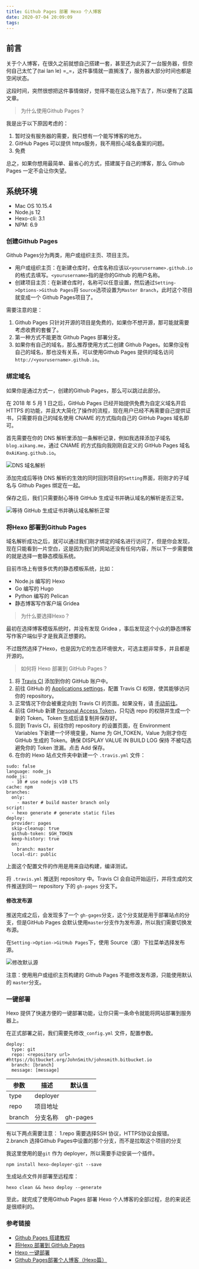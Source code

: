 ```yaml
---
title: Github Pages 部署 Hexo 个人博客
date: 2020-07-04 20:09:09
tags:
---
```

## 前言
关于个人博客，在很久之前就想自己搭建一套，甚至还为此买了一台服务器，但奈何自己太忙了(tai lan le) =_=，这件事情就一直搁浅了，服务器大部分时间也都是空闲状态。

这段时间，突然很想把这件事情做好，觉得不能在这么拖下去了，所以便有了这篇文章。

> 为什么使用Github Pages？

我是出于以下原因考虑的：
1. 暂时没有服务器的需要，我只想有一个能写博客的地方。
2. GitHub Pages 可以提供 https服务，我不用担心域名备案的问题。
3. 免费

总之，如果你想用最简单、最省心的方式，搭建属于自己的博客，那么 Github Pages 一定不会让你失望。
## 系统环境
* Mac OS 10.15.4
* Node.js 12
* Hexo-cli: 3.1
* NPM: 6.9

### 创建Github Pages
Github Pages分为两类，用户或组织主页、项目主页。

* 用户或组织主页：在新建仓库时，仓库名称应该以`<yourusername>.github.io`的格式去填写。`<yourusername>`指的是你的Github 的用户名称。
* 创建项目主页：在新建仓库时，名称可以任意设置，然后通过`Setting->Options->Github Pages`将 `Source`选项设置为`Master Branch`，此时这个项目就变成一个 Github Pages项目了。

需要注意的是：
1. Github Pages 只针对开源的项目是免费的，如果你不想开源，那可能就需要考虑收费的套餐了。
2. 第一种方式不能更改 Github Pages 部署分支。
3. 如果你有自己的域名，那么推荐使用方式二创建 Github Pages。如果你没有自己的域名，那也没有关系，可以使用Github Pages 提供的域名访问`http://<yourusername>.github.io`。

### 绑定域名
如果你是通过方式一，创建的Github Pages，那么可以跳过此部分。

在 2018 年 5 月 1 日之后，GitHub Pages 已经开始提供免费为自定义域名开启 HTTPS 的功能，并且大大简化了操作的流程，现在用户已经不再需要自己提供证书，只需要将自己的域名使用 CNAME 的方式指向自己的 GitHub Pages 域名即可。

首先需要在你的 DNS 解析里添加一条解析记录，例如我选择添加子域名`blog.aikang.me`，通过 CNAME 的方式指向我刚刚自定义的 GitHub Pages 域名 `0xAiKang.github.io`。

![DNS 域名解析](https://i.loli.net/2020/07/04/BDX384QPIZqniJU.png)

添加完成后等待 DNS 解析的生效的同时回到项目的`Setting`界面，将刚才的子域名与 Github Pages 绑定在一起。

保存之后，我们只需要耐心等待 GitHub 生成证书并确认域名的解析是否正常。

![等待 GitHub 生成证书并确认域名解析正常](https://i.loli.net/2020/07/04/OZ2Vu8p9tXgTj7q.png)

### 将Hexo 部署到Github Pages
域名解析成功之后，就可以通过我们刚才绑定的域名进行访问了，但是你会发现，现在只能看到一片空白，这是因为我们的网站还没有任何内容，所以下一步需要做的就是选择一套静态模版系统。

目前市场上有很多优秀的静态模板系统，比如：
* Node.js 编写的 Hexo
* Go 编写的 Hugo
* Python 编写的 Pelican
* 静态博客写作客户端 Gridea

> 为什么要选择Hexo？

最初在选择博客模版系统时，并没有发现 Gridea ，事后发现这个小众的静态博客写作客户端似乎才是我真正想要的。

不过既然选择了Hexo，也是因为它的生态环境很大，可选主题非常多，并且都是开源的。

> 如何将 Hexo 部署到 GitHub Pages？

1. 将 [Travis CI](https://github.com/marketplace/travis-ci) 添加到你的 GitHub 账户中。
2. 前往 GitHub 的 [Applications settings](https://github.com/settings/installations)，配置 Travis CI 权限，使其能够访问你的 repository。
3. 正常情况下你会被重定向到 Travis CI 的页面。如果没有，请 [手动前往](https://travis-ci.com/)。
4. 前往 GitHub 新建 [Personal Access Token](https://github.com/settings/tokens)，只勾选 repo 的权限并生成一个新的 Token。Token 生成后请复制并保存好。
5. 回到 Travis CI，前往你的 repository 的设置页面，在 Environment Variables 下新建一个环境变量，Name 为 GH_TOKEN，Value 为刚才你在 GitHub 生成的 Token。确保 DISPLAY VALUE IN BUILD LOG 保持 不被勾选 避免你的 Token 泄漏。点击 Add 保存。
6. 在你的 Hexo 站点文件夹中新建一个 `.travis.yml` 文件：

```
sudo: false
language: node_js
node_js:
  - 10 # use nodejs v10 LTS
cache: npm
branches:
  only:
    - master # build master branch only
script:
  - hexo generate # generate static files
deploy:
  provider: pages
  skip-cleanup: true
  github-token: $GH_TOKEN
  keep-history: true
  on:
    branch: master
  local-dir: public
```
上面这个配置文件的作用是用来自动构建，编译测试。

将 `.travis.yml` 推送到 repository 中。Travis CI 会自动开始运行，并将生成的文件推送到同一 repository 下的 `gh-pages` 分支下。

#### 修改发布源
推送完成之后，会发现多了一个 `gh-gages`分支，这个分支就是用于部署站点的分支，但是GitHub Pages 会默认使用`master`分支作为发布源，所以我们需要切换发布源。

在`Setting->Option->GitHub Pages`下，使用 Source（源）下拉菜单选择发布源。

![修改默认源](https://i.loli.net/2020/07/04/AHldtP2bIhaqr8c.png)

注意：使用用户或组织主页构建的 Github Pages 不能修改发布源，只能使用默认的 `master`分支。

### 一键部署
Hexo 提供了快速方便的一键部署功能，让你只需一条命令就能将网站部署到服务器上。

在正式部署之前，我们需要先修改`_config.yml` 文件，配置参数。

```
deploy:
  type: git
  repo: <repository url> #https://bitbucket.org/JohnSmith/johnsmith.bitbucket.io
  branch: [branch]
  message: [message]
```
|参数|描述|默认值|
|-|-|-|
|type|deployer||
|repo|项目地址||
|branch|分支名称|gh-pages|

有以下两点需要注意：
1.repo 需要选择SSH 协议，HTTPS协议会报错。
2.branch 选择Github Pages中设置的那个分支，而不是拉取这个项目的分支

我这里使用的是`git` 作为 deployer，所以需要手动安装一个插件。

```
npm install hexo-deployer-git --save
```

生成站点文件并部署至远程库：
```
hexo clean && hexo deploy --generate
```

至此，就完成了使用Github Pages 部署 Hexo 个人博客的全部过程，总的来说还是很顺利的。

### 参考链接
* [Github Pages 搭建教程](https://sspai.com/post/54608)
* [将Hexo 部署到 GitHub Pages](https://hexo.io/zh-cn/docs/github-pages.html)
* [Hexo 一键部署](https://hexo.io/zh-cn/docs/one-command-deployment.html)
* [Github Pages部署个人博客（Hexo篇）](https://juejin.im/post/5acf02086fb9a028b92d8652#heading-15)